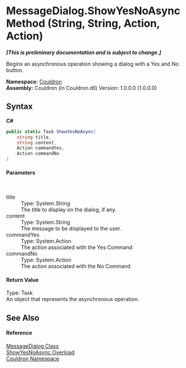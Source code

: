 # MessageDialog.ShowYesNoAsync Method (String, String, Action, Action)
 _**\[This is preliminary documentation and is subject to change.\]**_

Begins an asynchronous operation showing a dialog with a Yes and No button.

**Namespace:**&nbsp;<a href="N_Couldron">Couldron</a><br />**Assembly:**&nbsp;Couldron (in Couldron.dll) Version: 1.0.0.0 (1.0.0.0)

## Syntax

**C#**<br />
``` C#
public static Task ShowYesNoAsync(
	string title,
	string content,
	Action commandYes,
	Action commandNo
)
```


#### Parameters
&nbsp;<dl><dt>title</dt><dd>Type: System.String<br />The title to display on the dialog, if any.</dd><dt>content</dt><dd>Type: System.String<br />The message to be displayed to the user.</dd><dt>commandYes</dt><dd>Type: System.Action<br />The action associated with the Yes Command</dd><dt>commandNo</dt><dd>Type: System.Action<br />The action associated with the No Command</dd></dl>

#### Return Value
Type: Task<br />An object that represents the asynchronous operation.

## See Also


#### Reference
<a href="T_Couldron_MessageDialog">MessageDialog Class</a><br /><a href="Overload_Couldron_MessageDialog_ShowYesNoAsync">ShowYesNoAsync Overload</a><br /><a href="N_Couldron">Couldron Namespace</a><br />